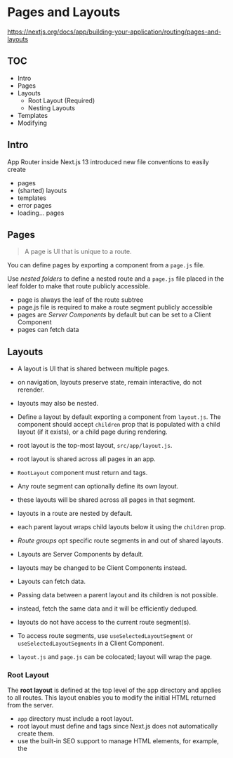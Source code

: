 # Pages and Layouts

https://nextjs.org/docs/app/building-your-application/routing/pages-and-layouts

## TOC

- Intro
- Pages
- Layouts
  - Root Layout (Required)
  - Nesting Layouts
- Templates
- Modifying <head>


## Intro

App Router inside Next.js 13 introduced new file conventions to easily create
- pages
- (sharted) layouts
- templates
- error pages
- loading... pages

## Pages

>A page is UI that is unique to a route.

You can define pages by exporting a component from a `page.js` file.

Use *nested folders* to define a nested route and a `page.js` file placed in the leaf folder to make that route publicly accessible.

- page is always the leaf of the route subtree
- page.js file is required to make a route segment publicly accessible
- pages are *Server Components* by default but can be set to a Client Component
- pages can fetch data


## Layouts

- A layout is UI that is shared between multiple pages.
- on navigation, layouts preserve state, remain interactive, do not rerender.
- layouts may also be nested.

- Define a layout by default exporting a component from `layout.js`. The component should accept `children` prop that is populated with a child layout (if it exists), or a child page during rendering.

- root layout is the top-most layout, `src/app/layout.js`.
- root layout is shared across all pages in an app.
- `RootLayout` component must return <html> and <body> tags.

- Any route segment can optionally define its own layout.
- these layouts will be shared across all pages in that segment.
- layouts in a route are nested by default.
- each parent layout wraps child layouts below it using the `children` prop.

- *Route groups* opt specific route segments in and out of shared layouts.

- Layouts are Server Components by default.
- layouts may be changed to be Client Components instead.

- Layouts can fetch data.
- Passing data between a parent layout and its children is not possible.
- instead, fetch the same data and it will be efficiently deduped.
- layouts do not have access to the current route segment(s).
- To access route segments, use `useSelectedLayoutSegment` or `useSelectedLayoutSegments` in a Client Component.

- `layout.js` and `page.js` can be colocated; layout will wrap the page.

### Root Layout

The **root layout** is defined at the top level of the app directory and applies to all routes. This layout enables you to modify the initial HTML returned from the server.

- `app` directory must include a root layout.
- root layout must define <html> and <body> tags 
  since Next.js does not automatically create them.
- use the built-in SEO support to manage <head> HTML elements, 
  for example, the <title> element.
- You can use route groups to create multiple root layouts. See an example here.
- The root layout is a Server Component by default 
  and can not be set to a Client Component.

### Nesting Layouts

Layouts defined inside a folder (e.g. app/dashboard/layout.js) apply to specific route segments (e.g. acme.com/dashboard) and render when those segments are active. 

By default, layouts in the file hierarchy are nested, which means they wrap child layouts via their `children` prop.

Only the root layout can contain <html> and <body> tags.

You can use Route Groups to opt specific route segments in and out of shared layouts.

## Templates

Templates are similar to layouts in that they wrap each child layout or page.

Unlike layouts that persist across routes and maintain state, templates create a new instance for each of their children on navigation. This means that when a user navigates between routes that share a template, a new instance of the component is mounted, DOM elements are recreated, state is not preserved, and effects are re-synchronized.

There may be cases where you need those specific behaviors, and templates would be a more suitable option than layouts. For example:
- Enter/exit animations using CSS or animation libraries.
- Features that rely on useEffect (e.g logging page views) and useState (e.g a per-page feedback form).
- To change the default framework behavior. For example, Suspense Boundaries inside layouts only show the fallback the first time the Layout is loaded and not when switching pages. For templates, the fallback is shown on each navigation.

A template can be defined by exporting a default React component from a template.js file. The component should accept a children prop which will be nested segments.

